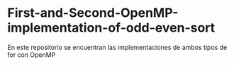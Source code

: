 # First-and-Second-OpenMP-implementation-of-odd-even-sort
En este repositorio se encuentran las implementaciones de ambos tipos de for con OpenMP
